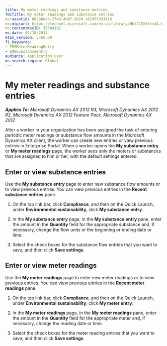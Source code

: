 ```yaml
---
title: My meter readings and substance entries
TOCTitle: My meter readings and substance entries
ms:assetid: 682b8edb-2f48-4b6f-9d24-161957d33116
ms:mtpsurl: https://technet.microsoft.com/en-us/library/Hh271550(v=AX.60)
ms:contentKeyID: 36384182
ms.date: 04/18/2014
mtps_version: v=AX.60
f1_keywords:
- EMSMeterReadingEntry
- EMSSubstanceEntry
audience: Application User
ms.search.region: Global
---
```


# My meter readings and substance entries 


_**Applies To:** Microsoft Dynamics AX 2012 R3, Microsoft Dynamics AX 2012 R2, Microsoft Dynamics AX 2012 Feature Pack, Microsoft Dynamics AX 2012_

After a worker in your organization has been assigned the task of entering periodic meter readings or substance flow amounts in the Microsoft Dynamics AX client, the worker can create new entries or view previous entries in Enterprise Portal. When a worker opens the **My substance entry** or **My meter readings** page, the worker sees only the meters or substances that are assigned to him or her, with the default settings entered.

## Enter or view substance entries

Use the **My substance entry** page to enter new substance flow amounts or to view previous entries. You can view previous entries in the **Recent substance entries** pane.

1.  On the top link bar, click **Compliance**, and then on the Quick Launch, under **Environmental sustainability**, click **My substance entry**.

2.  In the **My substance entry** page, in the **My substance entry** pane, enter the amount in the **Quantity** field for the appropriate substance and, if necessary, change the flow units or the beginning or ending date or time.

3.  Select the check boxes for the substance flow entries that you want to save, and then click **Save settings**.

## Enter or view meter readings

Use the **My meter readings** page to enter new meter readings or to view previous entries. You can view previous entries in the **Recent meter readings** pane.

1.  On the top link bar, click **Compliance**, and then on the Quick Launch, under **Environmental sustainability**, click **My meter entry**.

2.  In the **My meter readings** page, in the **My meter readings** pane, enter the amount in the **Quantity** field for the appropriate meter and, if necessary, change the reading date or time.

3.  Select the check boxes for the meter reading entries that you want to save, and then click **Save settings**.

  


